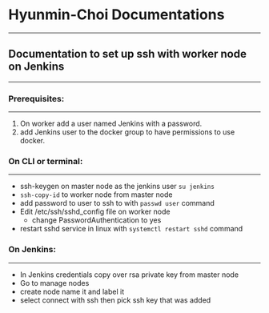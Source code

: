 # Hyunmin-Choi Documentations
***
## Documentation to set up ssh with worker node on Jenkins
***
### Prerequisites:
***
1. On worker add a user named Jenkins with a password.
2. add Jenkins user to the docker group to have permissions to use docker.
       
 ### On CLI or terminal:
 ***
- ssh-keygen on master node as the jenkins user
  ```su jenkins```
- ```ssh-copy-id``` to worker node from master node
- add password to user to ssh to with ```passwd user``` command
- Edit /etc/ssh/sshd_config file on worker node
	- change PasswordAuthentication to yes
- restart sshd service in linux with ```systemctl restart sshd``` command 
 ### On Jenkins:
 ***
- In Jenkins credentials copy over rsa private key from master node  
- Go to manage nodes 
- create node name it and label it 
- select connect with ssh then pick ssh key that was added 

